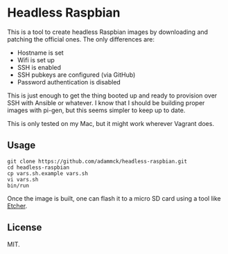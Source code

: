 # Headless Raspbian

This is a tool to create headless Raspbian images by downloading and patching
the official ones. The only differences are:

* Hostname is set
* Wifi is set up
* SSH is enabled
* SSH pubkeys are configured (via GitHub)
* Password authentication is disabled

This is just enough to get the thing booted up and ready to provision over SSH
with Ansible or whatever. I know that I should be building proper images with
pi-gen, but this seems simpler to keep up to date.

This is only tested on my Mac, but it might work wherever Vagrant does.

## Usage

    git clone https://github.com/adammck/headless-raspbian.git
    cd headless-raspbian
    cp vars.sh.example vars.sh
    vi vars.sh
    bin/run

Once the image is built, one can flash it to a micro SD card using a tool like
[Etcher](https://etcher.balena.io).

## License

MIT.

